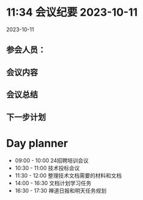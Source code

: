 # 11:34 会议纪要 2023-10-11

2023-10-11

## 参会人员：


## 会议内容

## 会议总结

## 下一步计划

# Day planner

- 09:00 - 10:00 24招聘培训会议
- 10:30 - 11:00 技术投标会议
- 11:30 - 12:00 整理技术文档需要的材料和文档
- 14:00 - 16:30 文档计划学习任务
- 16:30 - 17:30 禅道日报和明天任务规划
